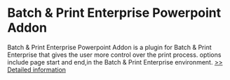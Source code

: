 # Batch & Print Enterprise Powerpoint Addon
Batch & Print Enterprise Powerpoint Addon is a plugin for Batch & Print Enterprise that gives the user more control over the print process. options include page start and end,in the Batch & Print Enterprise environment.
[>> Detailed information](https://secure.shareit.com/shareit/product.html?productid=300633113&affiliateid=200057808)